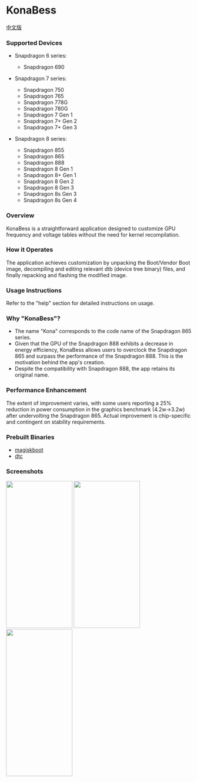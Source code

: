 # KonaBess

[中文版](https://github.com/xzr467706992/KonaBess/blob/master/README_zh-CN.md)

### Supported Devices

* Snapdragon 6 series:
  * Snapdragon 690

* Snapdragon 7 series:
  * Snapdragon 750
  * Snapdragon 765
  * Snapdragon 778G
  * Snapdragon 780G
  * Snapdragon 7 Gen 1
  * Snapdragon 7+ Gen 2
  * Snapdragon 7+ Gen 3

* Snapdragon 8 series:
  * Snapdragon 855
  * Snapdragon 865
  * Snapdragon 888
  * Snapdragon 8 Gen 1
  * Snapdragon 8+ Gen 1
  * Snapdragon 8 Gen 2
  * Snapdragon 8 Gen 3
  * Snapdragon 8s Gen 3 
  * Snapdragon 8s Gen 4


### Overview

KonaBess is a straightforward application designed to customize GPU frequency and voltage tables without the need for kernel recompilation.

### How it Operates

The application achieves customization by unpacking the Boot/Vendor Boot image, decompiling and editing relevant dtb (device tree binary) files, and finally repacking and flashing the modified image.

### Usage Instructions

Refer to the "help" section for detailed instructions on usage.

### Why "KonaBess"?

- The name "Kona" corresponds to the code name of the Snapdragon 865 series.
- Given that the GPU of the Snapdragon 888 exhibits a decrease in energy efficiency, KonaBess allows users to overclock the Snapdragon 865 and surpass the performance of the Snapdragon 888. This is the motivation behind the app's creation.
- Despite the compatibility with Snapdragon 888, the app retains its original name.

### Performance Enhancement

The extent of improvement varies, with some users reporting a 25% reduction in power consumption in the graphics benchmark (4.2w->3.2w) after undervolting the Snapdragon 865. Actual improvement is chip-specific and contingent on stability requirements.

### Prebuilt Binaries

- [magiskboot](https://github.com/topjohnwu/Magisk)
- [dtc](https://github.com/xzr467706992/dtc-aosp/tree/standalone)

### Screenshots

<img src="https://raw.githubusercontent.com/xzr467706992/KonaBess/master/screenshots/ss1.jpg" width="180" height="400" /> <img src="https://raw.githubusercontent.com/xzr467706992/KonaBess/master/screenshots/ss2.jpg" width="180" height="400" /> <img src="https://raw.githubusercontent.com/xzr467706992/KonaBess/master/screenshots/ss3.jpg" width="180" height="400" />
